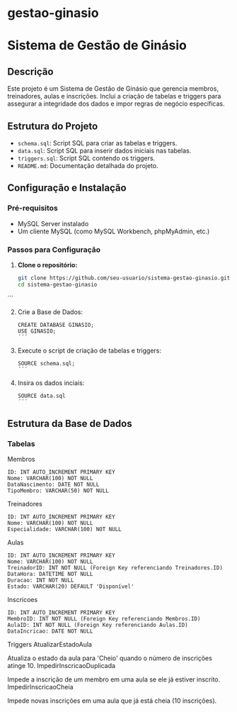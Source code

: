 # gestao-ginasio

# Sistema de Gestão de Ginásio

## Descrição

Este projeto é um Sistema de Gestão de Ginásio que gerencia membros, treinadores, aulas e inscrições. Inclui a criação de tabelas e triggers para assegurar a integridade dos dados e impor regras de negócio específicas.

## Estrutura do Projeto

- `schema.sql`: Script SQL para criar as tabelas e triggers.
- `data.sql`: Script SQL para inserir dados iniciais nas tabelas.
- `triggers.sql`: Script SQL contendo os triggers.
- `README.md`: Documentação detalhada do projeto.

## Configuração e Instalação

### Pré-requisitos

- MySQL Server instalado
- Um cliente MySQL (como MySQL Workbench, phpMyAdmin, etc.)

### Passos para Configuração

1. **Clone o repositório:**

   ```bash
   git clone https://github.com/seu-usuario/sistema-gestao-ginasio.git
   cd sistema-gestao-ginasio
  ´´´

2. Crie a Base de Dados:
   ```
   CREATE DATABASE GINASIO;
   USE GINASIO;
   ´´´
3. Execute o script de criação de tabelas e triggers:
     ```
     SOURCE schema.sql;
     ´´´
4. Insira os dados inciais:
     ```
     SOURCE data.sql
     ´´´

## Estrutura da Base de Dados
### Tabelas

Membros

    ID: INT AUTO_INCREMENT PRIMARY KEY
    Nome: VARCHAR(100) NOT NULL
    DataNascimento: DATE NOT NULL
    TipoMembro: VARCHAR(50) NOT NULL

Treinadores

    ID: INT AUTO_INCREMENT PRIMARY KEY
    Nome: VARCHAR(100) NOT NULL
    Especialidade: VARCHAR(100) NOT NULL

Aulas

    ID: INT AUTO_INCREMENT PRIMARY KEY
    Nome: VARCHAR(100) NOT NULL
    TreinadorID: INT NOT NULL (Foreign Key referenciando Treinadores.ID)
    DataHora: DATETIME NOT NULL
    Duracao: INT NOT NULL
    Estado: VARCHAR(20) DEFAULT 'Disponível'

Inscricoes

    ID: INT AUTO_INCREMENT PRIMARY KEY
    MembroID: INT NOT NULL (Foreign Key referenciando Membros.ID)
    AulaID: INT NOT NULL (Foreign Key referenciando Aulas.ID)
    DataIncricao: DATE NOT NULL

Triggers
AtualizarEstadoAula

Atualiza o estado da aula para 'Cheio' quando o número de inscrições atinge 10.
ImpedirInscricaoDuplicada

Impede a inscrição de um membro em uma aula se ele já estiver inscrito.
ImpedirInscricaoCheia

Impede novas inscrições em uma aula que já está cheia (10 inscrições).

